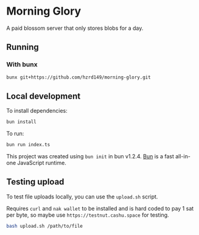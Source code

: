 # Morning Glory

A paid blossom server that only stores blobs for a day.

## Running

### With bunx

```bash
bunx git+https://github.com/hzrd149/morning-glory.git
```

## Local development

To install dependencies:

```bash
bun install
```

To run:

```bash
bun run index.ts
```

This project was created using `bun init` in bun v1.2.4. [Bun](https://bun.sh) is a fast all-in-one JavaScript runtime.

## Testing upload

To test file uploads locally, you can use the `upload.sh` script.

Requires `curl` and `nak wallet` to be installed and is hard coded to pay 1 sat per byte, so maybe use `https://testnut.cashu.space` for testing.

```bash
bash upload.sh /path/to/file
```
